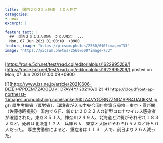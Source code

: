 ```yaml
---
title:  国内２０２２人感染　５０人死亡  
categories:
- news
excerpt: |
  
feature_text: |
  ##  国内２０２２人感染　５０人死亡  ...
  Mon, 07 Jun 2021 01:00:09  +0900
feature_image: "https://picsum.photos/2560/600?image=733"
image: "https://picsum.photos/2560/600?image=733"
---
```


[https://rosie.5ch.net/test/read.cgi/editorialplus/1622995209/](https://rosie.5ch.net/test/read.cgi/editorialplus/1622995209/)
posted on Mon, 07 Jun 2021 01:00:09  +0900

<!--more-->

![](https://www.iza.ne.jp/article/20210606-BIZEK47PDZM7ZJCGEUVHC7AY4Y/ 2021/6/6 23:41 [https://cloudfront-ap-northeast-1.images.arcpublishing.com/sankei/6DLA4VYGZBN7ZNGASPB4UAO6KM.jpg)](https://cloudfront-ap-northeast-1.images.arcpublishing.com/sankei/6DLA4VYGZBN7ZNGASPB4UAO6KM.jpg)) 厚生労働省（厚労省）、環境省が入る中央合同庁舎第５号館＝東京・霞が関（佐藤徳昭撮影） 国内で６日、新たに２０２２人の新型コロナウイルス感染者が確認された。東京３５１人、神奈川２４９人、北海道と沖縄がそれぞれ１８３人など。死者は北海道１２人、兵庫６人、東京と大阪がそれぞれ５人など計５０人だった。 厚生労働省によると、重症者は１１３１人で、前日より２６人減った。

